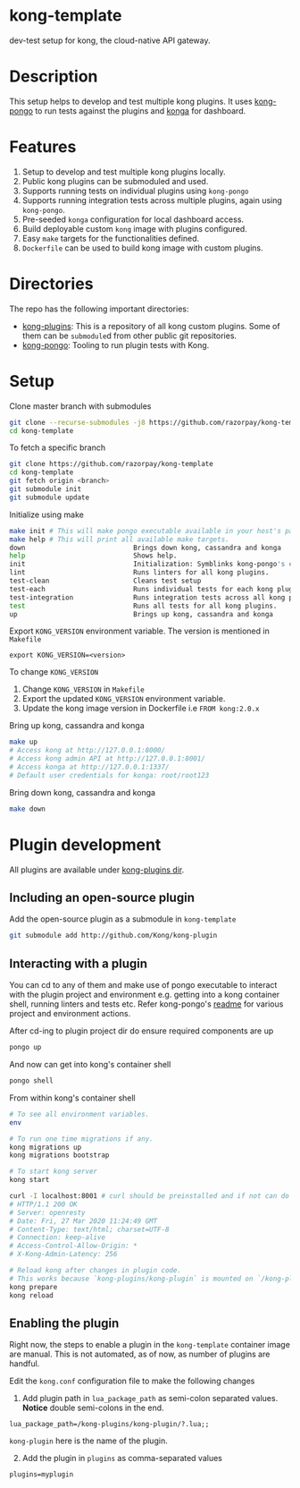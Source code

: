 # kong-template
dev-test setup for kong, the cloud-native API gateway.

# Description
This setup helps to develop and test multiple kong plugins. It uses [kong-pongo](https://github.com/Kong/kong-pongo) to run tests against the plugins and [konga](https://github.com/pantsel/konga) for dashboard.

# Features
1. Setup to develop and test multiple kong plugins locally.
2. Public kong plugins can be submoduled and used.
3. Supports running tests on individual plugins using `kong-pongo`
4. Supports running integration tests across multiple plugins, again using `kong-pongo`.
5. Pre-seeded `konga` configuration for local dashboard access.
6. Build deployable custom `kong` image with plugins configured.
7. Easy `make` targets for the functionalities defined.
8. `Dockerfile` can be used to build kong image with custom plugins.

# Directories
The repo has the following important directories:

- [kong-plugins](https://github.com/razorpay/kong-template/tree/master/kong-plugins): This is a repository of all kong custom plugins. Some of them can be `submodule`d from other public git repositories.
- [kong-pongo](https://github.com/Kong/kong-pongo): Tooling to run plugin tests with Kong.

# Setup
Clone master branch  with submodules
```sh
git clone --recurse-submodules -j8 https://github.com/razorpay/kong-template
cd kong-template
```

To fetch a specific branch
```sh
git clone https://github.com/razorpay/kong-template
cd kong-template
git fetch origin <branch>
git submodule init
git submodule update
```

Initialize using make
```sh
make init # This will make pongo executable available in your host's path.
make help # This will print all available make targets.
down                           Brings down kong, cassandra and konga
help                           Shows help.
init                           Initialization: Symblinks kong-pongo's executable to host's path.
lint                           Runs linters for all kong plugins.
test-clean                     Cleans test setup
test-each                      Runs individual tests for each kong plugin.
test-integration               Runs integration tests across all kong plugins.
test                           Runs all tests for all kong plugins.
up                             Brings up kong, cassandra and konga
```

Export `KONG_VERSION` environment variable. The version is mentioned in `Makefile`
```
export KONG_VERSION=<version>
```

To change `KONG_VERSION`
1. Change `KONG_VERSION` in `Makefile`
2. Export the updated `KONG_VERSION` environment variable.
3. Update the kong image version in Dockerfile i.e `FROM kong:2.0.x`
 
Bring up kong, cassandra and konga
```sh
make up
# Access kong at http://127.0.0.1:8000/
# Access kong admin API at http://127.0.0.1:8001/
# Access konga at http://127.0.0.1:1337/ 
# Default user credentials for konga: root/root123
```

Bring down kong, cassandra and konga
```sh
make down
```

# Plugin development

All plugins are available under [kong-plugins dir](https://github.com/razorpay/kong-template/tree/master/kong-plugins).

## Including an open-source plugin
Add the open-source plugin as a submodule in `kong-template`
```sh
git submodule add http://github.com/Kong/kong-plugin
```

## Interacting with a plugin
You can cd to any of them and make use of pongo executable to interact with the plugin project and environment e.g. getting into a kong container shell, running linters and tests etc. Refer kong-pongo's [readme](https://github.com/Kong/kong-pongo/blob/master/README.md) for various project and environment actions.

After cd-ing to plugin project dir do ensure required components are up
```sh
pongo up
```

And now can get into kong's container shell
```sh
pongo shell
```

From within kong's container shell
```sh
# To see all environment variables.
env

# To run one time migrations if any.
kong migrations up
kong migrations bootstrap

# To start kong server
kong start

curl -I localhost:8001 # curl should be preinstalled and if not can do `apk add curl`.
# HTTP/1.1 200 OK
# Server: openresty
# Date: Fri, 27 Mar 2020 11:24:49 GMT
# Content-Type: text/html; charset=UTF-8
# Connection: keep-alive
# Access-Control-Allow-Origin: *
# X-Kong-Admin-Latency: 256

# Reload kong after changes in plugin code.
# This works because `kong-plugins/kong-plugin` is mounted on `/kong-plugin` in container
kong prepare
kong reload
```

## Enabling the plugin

Right now, the steps to enable a plugin in the `kong-template` container image are manual. This is not automated, as of now, as number of plugins are handful.

Edit the `kong.conf` configuration file to make the following changes

1. Add plugin path in `lua_package_path` as semi-colon separated values. **Notice** double semi-colons in the end.

```
lua_package_path=/kong-plugins/kong-plugin/?.lua;;
```
`kong-plugin` here is the name of the plugin.

2. Add the plugin in `plugins` as comma-separated values

```
plugins=myplugin
```

